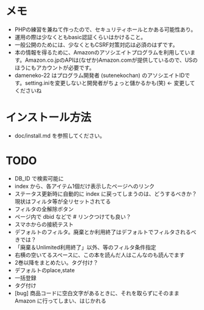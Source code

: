 # メモ
* PHPの練習を兼ねて作ったので、セキュリティホールとかある可能性あり。
* 運用の際は少なくともbasic認証くらいはかけること。
* 一般公開のためには、少なくともCSRF対策対応は必須のはずです。
* 本の情報を得るために、Amazonのアソシエイトプログラムを利用しています。Amazon.co.jpのAPIは(なぜか)Amazon.comが提供しているので、USのほうにもアカウントが必要です。
* dameneko-22 はプログラム開発者 (sutenekochan) のアソシエイトIDです。setting.iniを変更しないと開発者がちょっと儲かるかも(笑) ← 変更してくださいね


# インストール方法
* doc/install.md を参照してください。


# TODO
* DB_ID で検索可能に
* index から、各アイテム1個だけ表示したページへのリンク
* ステータス更新時に自動的に index に戻ってしまうのは、どうするべきか？ 現状はフィルタ等が全リセットされてる
* フィルタの全解除ボタン
* ページ内で dbid などで # リンクつけても良い？
* スマホからの接続テスト
* デフォルトのフィルタ。廃棄とか利用終了はデフォルトでフィルタされるべきでは？
* 「廃棄＆Unlimited利用終了」以外、等のフィルタ条件指定
* 右横の空いてるスペースに、この本を読んだ人はこんなのも読んでます
* 2巻以降をまとめたい。タグ付け？
* デフォルトのplace,state
* 一括登録
* タグ付け
* [bug] 商品コードに空白文字があるときに、それを取らずにそのまま Amazon に行ってしまい、はじかれる
